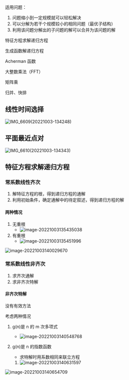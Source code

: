 适用问题：

1. 问题缩小到一定规模就可以轻松解决
2. 可以分解为若干个规模较小的相同问题（最优子结构）
3. 利用该问题分解出的子问题的解可以合并为该问题的解



特征方程求解递归方程

生成函数解递归方程







Acherman 函数



大整数乘法（FFT）

矩阵乘

归并、快排

## 线性时间选择

![IMG_6609(20221003-134248)](https://wangleidetuchuang.oss-cn-beijing.aliyuncs.com/img/IMG_6609(20221003-134248).JPG)

## 平面最近点对

![IMG_6610(20221003-134343)](https://wangleidetuchuang.oss-cn-beijing.aliyuncs.com/img/IMG_6610(20221003-134343).JPG)



## 特征方程求解递归方程

### 常系数线性齐次

1.  解特征方程的根，得到递归方程的通解
2. 利用初始条件，确定通解中的待定叙述，得到递归方程的解

#### 两种情况

1. 无重根
   - ![image-20221003135435038](https://wangleidetuchuang.oss-cn-beijing.aliyuncs.com/img/image-20221003135435038.png)
2. 有重根
   - ![image-20221003135451996](https://wangleidetuchuang.oss-cn-beijing.aliyuncs.com/img/image-20221003135451996.png)

![image-20221003140029670](https://wangleidetuchuang.oss-cn-beijing.aliyuncs.com/img/image-20221003140029670.png)

### 常系数线性非齐次

1. 求齐次通解
2. 求非齐次特解

#### 非齐次特解

没有有效方法

考虑两种情况

1. g(n)是 n 的 m 次多项式

   - ![image-20221003140548768](https://wangleidetuchuang.oss-cn-beijing.aliyuncs.com/img/image-20221003140548768.png)

2. g(n)是 n 的指数函数

   - 求特解时用系数相同来联立方程

   1. ![image-20221003140631597](https://wangleidetuchuang.oss-cn-beijing.aliyuncs.com/img/image-20221003140631597.png)

<img src="https://wangleidetuchuang.oss-cn-beijing.aliyuncs.com/img/image-20221003140654709.png" alt="image-20221003140654709"  />

